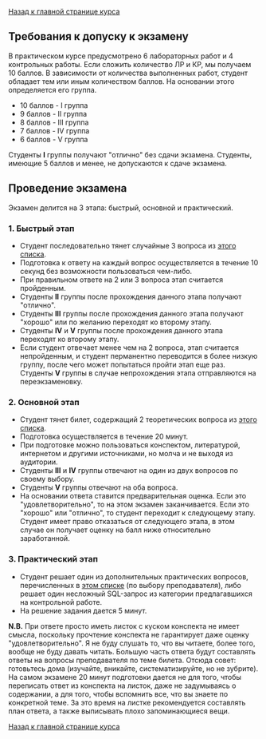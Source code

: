 [Назад к главной странице курса](https://github.com/db-course/syllabus)

## Требования к допуску к экзамену

В практическом курсе предусмотрено 6 лабораторных работ и 4 контрольных работы. Если сложить количество ЛР и КР, мы получаем 10 баллов. В зависимости от количества выполненных работ, студент обладает тем или иным количеством баллов. На основании этого определяется его группа.

* 10 баллов - I группа
* 9 баллов - II группа
* 8 баллов - III группа
* 7 баллов - IV группа
* 6 баллов - V группа

Студенты __I__ группы получают "отлично" без сдачи экзамена. Студенты, имеющие 5 баллов и менее, не допускаются к сдаче экзамена.

## Проведение экзамена

Экзамен делится на 3 этапа: быстрый, основной и практический.

### 1. Быстрый этап

* Студент последовательно тянет случайные 3 вопроса из [этого списка](https://github.com/db-course/syllabus/blob/master/exam/fast.md).
* Подготовка к ответу на каждый вопрос осуществляется в течение 10 секунд без возможности пользоваться чем-либо.
* При правильном ответе на 2 или 3 вопроса этап считается пройденным.
* Студенты __II__ группы после прохождения данного этапа получают "отлично".
* Студенты __III__ группы после прохождения данного этапа получают "хорошо" или по желанию переходят ко второму этапу.
* Студенты __IV__ и __V__ группы после прохождения данного этапа переходят ко второму этапу.
* Если студент отвечает менее чем на 2 вопроса, этап считается непройденным, и студент перманентно переводится в более низкую группу, после чего может попытаться пройти этап еще раз. Студенты __V__ группы в случае непрохождения этапа отправляются на переэкзаменовку.

### 2. Основной этап

* Студент тянет билет, содержащий 2 теоретических вопроса из [этого списка](https://github.com/db-course/syllabus/blob/master/exam/theory.md).
* Подготовка осуществляется в течение 20 минут. 
* При подготовке можно пользоваться конспектом, литературой, интернетом и другими источниками, но молча и не выходя из аудитории.
* Студенты __III__ и __IV__ группы отвечают на один из двух вопросов по своему выбору.
* Студенты __V__ группы отвечают на оба вопроса.
* На основании ответа ставится предварительная оценка. Если это "удовлетворительно", то на этом экзамен заканчивается. Если это "хорошо" или "отлично", то студент переходит к следующему этапу. Студент имеет право отказаться от следующего этапа, в этом случае он получает оценку на балл ниже относительно заработанной.

### 3. Практический этап

* Студент решает один из дополнительных практических вопросов, перечисленных в [этом списке](https://github.com/db-course/syllabus/blob/master/exam/practice.md) (по выбору преподавателя), либо решает один несложный SQL-запрос из категории предлагавшихся на контрольной работе.
* На решение задания дается 5 минут.

__N.B.__ При ответе просто иметь листок с куском конспекта не имеет смысла, поскольку прочтение конспекта не гарантирует даже оценку "удовлетворительно". Я не буду слушать то, что вы читаете, более того, вообще не буду давать читать. Большую часть ответа будут составлять ответы на вопросы преподавателя по теме билета. Отсюда совет: готовьтесь дома (изучайте, вникайте, систематизируйте, но не зубрите). На самом экзамене 20 минут подготовки дается не для того, чтобы переписать ответ из конспекта на листок, даже не задумываясь о содержании, а для того, чтобы вспомнить все, что вы знаете по конкретной теме. За это время на листке рекомендуется составлять план ответа, а также выписывать плохо запоминающиеся вещи.

[Назад к главной странице курса](https://github.com/db-course/syllabus)
